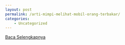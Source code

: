 ```yaml
---
layout: post
permalink: /arti-mimpi-melihat-mobil-orang-terbakar/
categories:
    - Uncategorized
---
```


[Baca Selengkapnya](/04)